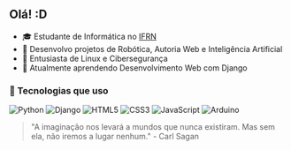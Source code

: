 ## Olá! :D
- 🎓 Estudante de Informática no [IFRN](https://portal.ifrn.edu.br/cursos/tecnicos/tecnico-integrado/informatica/)
- 🧪 Desenvolvo projetos de Robótica, Autoria Web e Inteligência Artificial
- 🐧 Entusiasta de Linux e Cibersegurança
- 🌱 Atualmente aprendendo Desenvolvimento Web com Django
### 🚀 Tecnologias que uso

![Python](https://img.shields.io/badge/Python-3670A0?style=for-the-badge&logo=python&logoColor=ffdd54)
![Django](https://img.shields.io/badge/Django-092E20?style=for-the-badge&logo=django&logoColor=white)
![HTML5](https://img.shields.io/badge/HTML5-E34F26?style=for-the-badge&logo=html5&logoColor=white)
![CSS3](https://img.shields.io/badge/CSS3-1572B6?style=for-the-badge&logo=css3&logoColor=white)
![JavaScript](https://img.shields.io/badge/JavaScript-F7DF1E?style=for-the-badge&logo=javascript&logoColor=black)
![Arduino](https://img.shields.io/badge/Arduino-00979D?style=for-the-badge&logo=arduino&logoColor=white)

> "A imaginação nos levará a mundos que nunca existiram. Mas sem ela, não iremos a lugar nenhum." - Carl Sagan

<!--
**analu42/analu42** is a ✨ _special_ ✨ repository because its `README.md` (this file) appears on your GitHub profile.

Here are some ideas to get you started:

- 🔭 I’m currently working on ...
- 🌱 I’m currently learning ...
- 👯 I’m looking to collaborate on ...
- 🤔 I’m looking for help with ...
- 💬 Ask me about ...
- 📫 How to reach me: ...
- 😄 Pronouns: ...
- ⚡ Fun fact: ...
-->
